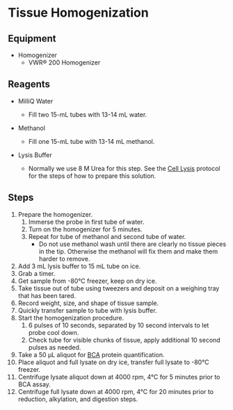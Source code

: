 # Tissue Homogenization

## Equipment

* Homogenizer
    * VWR® 200 Homogenizer

## Reagents

* MilliQ Water
   * Fill two 15-mL tubes with 13-14 mL water.

* Methanol
    * Fill one 15-mL tube with 13-14 mL methanol.

* Lysis Buffer
    * Normally we use 8 M Urea for this step. See the [Cell Lysis](lysis.md)
      protocol for the steps of how to prepare this solution.

## Steps

1. Prepare the homogenizer.
    1. Immerse the probe in first tube of water.
    2. Turn on the homogenizer for 5 minutes.
    3. Repeat for tube of methanol and second tube of water.
        * Do not use methanol wash until there are clearly no tissue pieces
          in the tip. Otherwise the methanol will fix them and make them harder
          to remove.
2. Add 3 mL lysis buffer to 15 mL tube on ice.
3. Grab a timer.
4. Get sample from -80°C freezer, keep on dry ice.
5. Take tissue out of tube using tweezers and deposit on a weighing tray that
   has been tared.
6. Record weight, size, and shape of tissue sample.
7. Quickly transfer sample to tube with lysis buffer.
8. Start the homogenization procedure.
    1. 6 pulses of 10 seconds, separated by 10 second intervals to let probe
       cool down.
    2. Check tube for visible chunks of tissue, apply additional 10 second
       pulses as needed.
9. Take a 50 μL aliquot for [BCA](bca.md) protein quantification.
10. Place aliquot and full lysate on dry ice, transfer full lysate to -80°C
    freezer.
11. Centrifuge lysate aliquot down at 4000 rpm, 4°C for 5 minutes prior to
    BCA assay.
12. Centrifuge full lysate down at 4000 rpm, 4°C for 20 minutes prior to
    reduction, alkylation, and digestion steps.

